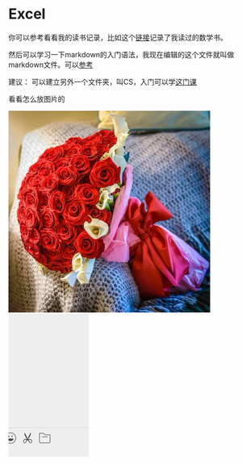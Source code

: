 # Excel

你可以参考看看我的读书记录，比如这个[链接](https://github.com/hxwang/MathNotes/tree/master/Books)记录了我读过的数学书。

然后可以学习一下markdown的入门语法，我现在编辑的这个文件就叫做markdown文件。可以[参考](http://wowubuntu.com/markdown/)


建议：
可以建立另外一个文件夹，叫CS，入门可以学[这门课](https://www.coursera.org/course/cs101)


看看怎么放图片的

![](https://github.com/guixiang1213/EXCEL/blob/master/figs/tes.jpeg)
![](https://github.com/guixiang1213/EXCEL/blob/master/figs/1.jpg)
